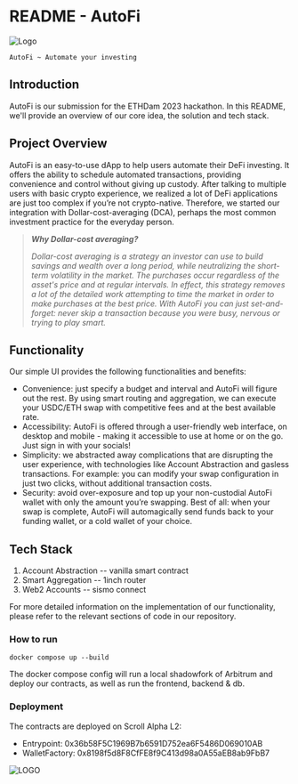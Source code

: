 # README - AutoFi
![Logo](https://github.com/clement4saunier/ETHDam-Hackathon-2023/assets/2742107/71473750-6892-4af2-8a50-81255a174cfe)

`AutoFi ~ Automate your investing`

## Introduction
AutoFi is our submission for the ETHDam 2023 hackathon. In this README, we'll provide an overview of our core idea, the solution and tech stack.

## Project Overview
AutoFi is an easy-to-use dApp to help users automate their DeFi investing. It offers the ability to schedule automated transactions, providing convenience and control without giving up custody. After talking to multiple users with basic crypto experience, we realized a lot of DeFi applications are just too complex if you’re not crypto-native. Therefore, we started our integration with Dollar-cost-averaging (DCA), perhaps the most common investment practice for the everyday person.

> **_Why Dollar-cost averaging?_**
>
> _Dollar-cost averaging is a strategy an investor can use to build savings and wealth over a long period, while neutralizing the short-term volatility in the market. The purchases occur regardless of the asset's price and at regular intervals. In effect, this strategy removes a lot of the detailed work attempting to time the market in order to make purchases at the best price. With AutoFi you can just set-and-forget: never skip a transaction because you were busy, nervous or trying to play smart._

## Functionality
Our simple UI provides the following functionalities and benefits:
* Convenience: just specify a budget and interval and AutoFi will figure out the rest. By using smart routing and aggregation, we can execute your USDC/ETH swap with competitive fees and at the best available rate.
* Accessibility: AutoFi is offered through a user-friendly web interface, on desktop and mobile - making it accessible to use at home or on the go. Just sign in with your socials!
* Simplicity: we abstracted away complications that are disrupting the user experience, with technologies like Account Abstraction and gasless transactions. For example: you can modify your swap configuration in just two clicks, without additional transaction costs.
* Security: avoid over-exposure and top up your non-custodial AutoFi wallet with only the amount you’re swapping. Best of all: when your swap is complete, AutoFi will automagically send funds back to your funding wallet, or a cold wallet of your choice.

## Tech Stack

1. Account Abstraction -- vanilla smart contract
2. Smart Aggregation -- 1inch router
3. Web2 Accounts -- sismo connect

For more detailed information on the implementation of our functionality, please refer to the relevant sections of code in our repository.

### How to run

```
docker compose up --build
```

The docker compose config will run a local shadowfork of Arbitrum and deploy our contracts, as well as run the frontend, backend & db.

### Deployment

The contracts are deployed on Scroll Alpha L2:

* Entrypoint: 0x36b58F5C1969B7b6591D752ea6F5486D069010AB
* WalletFactory: 0x8198f5d8F8CfFE8f9C413d98a0A55aEB8ab9FbB7


![LOGO](https://github.com/clement4saunier/ETHDam-Hackathon-2023/assets/2742107/40ad9709-a89b-4e48-a54d-9cadca0068e1)
